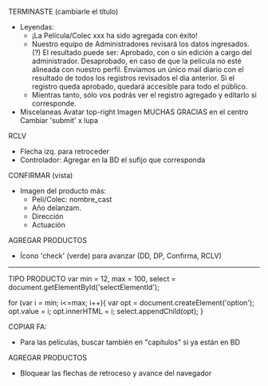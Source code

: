 TERMINASTE (cambiarle el título)
- Leyendas:
    - ¡La Película/Colec xxx ha sido agregada con éxito!
    - Nuestro equipo de Administradores revisará los datos ingresados. (?)
        El resultado puede ser:
            Aprobado, con o sin edición a cargo del administrador.
            Desaprobado, en caso de que la película no esté alineada con nuestro perfil.
        Enviamos un único mail diario con el resultado de todos los registros revisados el día anterior.
        Si el registro queda aprobado, quedará accesible para todo el público.
    - Mientras tanto, sólo vos podrás ver el registro agregado y editarlo si corresponde.
- Miscelaneas
    Avatar top-right
    Imagen MUCHAS GRACIAS en el centro
    Cambiar 'submit' x lupa

RCLV
- Flecha izq. para retroceder
- Controlador: Agregar en la BD el sufijo que corresponda

CONFIRMAR (vista)
- Imagen del producto más:
    - Peli/Colec: nombre_cast
    - Año delanzam.
    - Dirección
    - Actuación

AGREGAR PRODUCTOS
- Ícono 'check' (verde) para avanzar (DD, DP, Confirma, RCLV)

*******************************************************************************
TIPO PRODUCTO
var min = 12,
    max = 100,
    select = document.getElementById('selectElementId');

for (var i = min; i<=max; i++){
    var opt = document.createElement('option');
    opt.value = i;
    opt.innerHTML = i;
    select.appendChild(opt);
}

COPIAR FA: 
- Para las películas, buscar también en "capítulos" si ya están en BD

AGREGAR PRODUCTOS
- Bloquear las flechas de retroceso y avance del navegador
